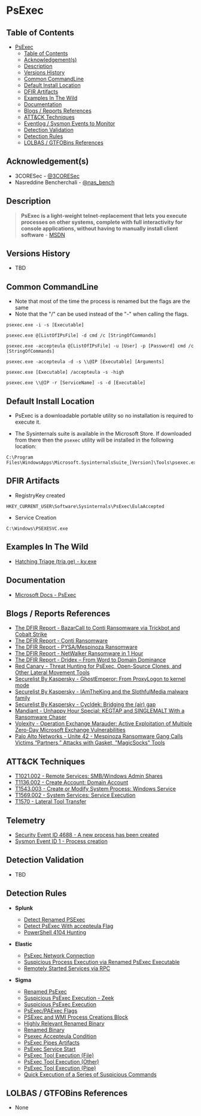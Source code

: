 # PsExec

## Table of Contents

- [PsExec](#psexec)
  - [Table of Contents](#table-of-contents)
  - [Acknowledgement(s)](#acknowledgements)
  - [Description](#description)
  - [Versions History](#versions-history)
  - [Common CommandLine](#common-commandline)
  - [Default Install Location](#default-install-location)
  - [DFIR Artifacts](#dfir-artifacts)
  - [Examples In The Wild](#examples-in-the-wild)
  - [Documentation](#documentation)
  - [Blogs / Reports References](#blogs--reports-references)
  - [ATT&CK Techniques](#attck-techniques)
  - [Eventlog / Sysmon Events to Monitor](#eventlog--sysmon-events-to-monitor)
  - [Detection Validation](#detection-validation)
  - [Detection Rules](#detection-rules)
  - [LOLBAS / GTFOBins References](#lolbas--gtfobins-references)

## Acknowledgement(s)

- 3CORESec - [@3CORESec](https://twitter.com/3CORESec)
- Nasreddine Bencherchali - [@nas_bench](https://twitter.com/nas_bench)

## Description

> **PsExec is a light-weight telnet-replacement that lets you execute processes on other systems, complete with full interactivity for console applications, without having to manually install client software** - [MSDN](https://docs.microsoft.com/en-us/sysinternals/downloads/psexec)

## Versions History

- TBD

## Common CommandLine

- Note that most of the time the process is renamed but the flags are the same
- Note that the "/" can be used instead of the "-" when calling the flags.

```batch
psexec.exe -i -s [Executable]

psexec.exe @[ListOfIPsFile] -d cmd /c [StringOfCommands]

psexec.exe -accepteula @[ListOfIPsFile] -u [User] -p [Password] cmd /c [StringOfCommands]

psexec.exe -accepteula -d -s \\@IP [Executable] [Arguments] 

psexec.exe [Executable] /accepteula -s -high

psexec.exe \\@IP -r [ServiceName] -s -d [Executable]
```

## Default Install Location

- PsExec is a downloadable portable utility so no installation is required to execute it.

- The Sysinternals suite is available in the Microsoft Store. If downloaded from there then the `psexec` utility will be installed in the following location:

```batch
C:\Program Files\WindowsApps\Microsoft.SysinternalsSuite_[Version]\Tools\psexec.exe
```

## DFIR Artifacts

- RegistryKey created

```batch
HKEY_CURRENT_USER\Software\Sysinternals\PsExec\EulaAccepted
```

- Service Creation

```batch
C:\Windows\PSEXESVC.exe
```

## Examples In The Wild

- [Hatching Triage (tria.ge) - ky.exe](https://tria.ge/201002-avbjhbd3we/behavioral2#report)

## Documentation

- [Microsoft Docs - PsExec](https://docs.microsoft.com/en-us/sysinternals/downloads/psexec)

## Blogs / Reports References

- [The DFIR Report - BazarCall to Conti Ransomware via Trickbot and Cobalt Strike](https://thedfirreport.com/2021/08/01/bazarcall-to-conti-ransomware-via-trickbot-and-cobalt-strike/)
- [The DFIR Report - Conti Ransomware](https://thedfirreport.com/2021/05/12/conti-ransomware/)
- [The DFIR Report - PYSA/Mespinoza Ransomware](https://thedfirreport.com/2020/11/23/pysa-mespinoza-ransomware/)
- [The DFIR Report - NetWalker Ransomware in 1 Hour](https://thedfirreport.com/2020/08/31/netwalker-ransomware-in-1-hour/)
- [The DFIR Report - Dridex – From Word to Domain Dominance](https://thedfirreport.com/2020/08/03/dridex-from-word-to-domain-dominance/)
- [Red Canary - Threat Hunting for PsExec, Open-Source Clones, and Other Lateral Movement Tools](https://redcanary.com/blog/threat-hunting-psexec-lateral-movement/)
- [Securelist By Kaspersky - GhostEmperor: From ProxyLogon to kernel mode](https://securelist.com/ghostemperor-from-proxylogon-to-kernel-mode/104407/)
- [Securelist By Kaspersky - IAmTheKing and the SlothfulMedia malware family](https://securelist.com/iamtheking-and-the-slothfulmedia-malware-family/99000/)
- [Securelist By Kaspersky - Cycldek: Bridging the (air) gap](https://securelist.com/cycldek-bridging-the-air-gap/97157/)
- [Mandiant - Unhappy Hour Special: KEGTAP and SINGLEMALT With a Ransomware Chaser](https://www.mandiant.com/resources/kegtap-and-singlemalt-with-a-ransomware-chaser)
- [Volexity - Operation Exchange Marauder: Active Exploitation of Multiple Zero-Day Microsoft Exchange Vulnerabilities](https://www.volexity.com/blog/2021/03/02/active-exploitation-of-microsoft-exchange-zero-day-vulnerabilities/)
- [Palo Alto Networks - Unite 42 - Mespinoza Ransomware Gang Calls Victims “Partners,” Attacks with Gasket, "MagicSocks" Tools](https://unit42.paloaltonetworks.com/gasket-and-magicsocks-tools-install-mespinoza-ransomware/)

## ATT&CK Techniques

- [T1021.002 - Remote Services: SMB/Windows Admin Shares](https://attack.mitre.org/techniques/T1021/002)
- [T1136.002 - Create Account: Domain Account](https://attack.mitre.org/techniques/T1136/002)
- [T1543.003 - Create or Modify System Process: Windows Service](https://attack.mitre.org/techniques/T1543/003)
- [T1569.002 - System Services: Service Execution](https://attack.mitre.org/techniques/T1021/002)
- [T1570 - Lateral Tool Transfer](https://attack.mitre.org/techniques/T1570)

## Telemetry

- [Security Event ID 4688 - A new process has been created](https://www.ultimatewindowssecurity.com/securitylog/encyclopedia/event.aspx?eventID=4688)
- [Sysmon Event ID 1 - Process creation](https://www.ultimatewindowssecurity.com/securitylog/encyclopedia/event.aspx?eventid=90001)

## Detection Validation

- TBD

## Detection Rules

- **Splunk**
  - [Detect Renamed PSExec](https://research.splunk.com/endpoint/detect_renamed_psexec/)
  - [Detect PsExec With accepteula Flag](https://research.splunk.com/endpoint/detect_psexec_with_accepteula_flag/)
  - [PowerShell 4104 Hunting](https://research.splunk.com/endpoint/powershell_4104_hunting/)

- **Elastic**
  - [PsExec Network Connection](https://github.com/elastic/detection-rules/blob/main/rules/windows/execution_psexec_lateral_movement_command.toml)
  - [Suspicious Process Execution via Renamed PsExec Executable](https://github.com/elastic/detection-rules/blob/main/rules/windows/execution_suspicious_psexesvc.toml)
  - [Remotely Started Services via RPC](https://github.com/elastic/detection-rules/blob/main/rules/windows/lateral_movement_remote_services.toml)

- **Sigma**
  - [Renamed PsExec](https://github.com/SigmaHQ/sigma/blob/master/rules/windows/process_creation/win_renamed_psexec.yml)
  - [Suspicious PsExec Execution - Zeek](https://github.com/SigmaHQ/sigma/blob/master/rules/network/zeek/zeek_smb_converted_win_susp_psexec.yml)
  - [Suspicious PsExec Execution](https://github.com/SigmaHQ/sigma/blob/master/rules/windows/builtin/win_susp_psexec.yml)
  - [PsExec/PAExec Flags](https://github.com/SigmaHQ/sigma/blob/master/rules/windows/process_creation/win_susp_psexex_paexec_flags.yml)
  - [PSExec and WMI Process Creations Block](https://github.com/SigmaHQ/sigma/blob/master/rules/windows/other/win_defender_psexec_wmi_asr.yml)
  - [Highly Relevant Renamed Binary](https://github.com/SigmaHQ/sigma/blob/master/rules/windows/process_creation/win_renamed_binary_highly_relevant.yml)
  - [Renamed Binary](https://github.com/SigmaHQ/sigma/blob/master/rules/windows/process_creation/win_renamed_binary.yml)
  - [Psexec Accepteula Condition](https://github.com/SigmaHQ/sigma/blob/master/rules/windows/process_creation/win_susp_psexec_eula.yml)
  - [PsExec Pipes Artifacts](https://github.com/SigmaHQ/sigma/blob/master/rules/windows/pipe_created/sysmon_psexec_pipes_artifacts.yml)
  - [PsExec Service Start](https://github.com/SigmaHQ/sigma/blob/master/rules/windows/process_creation/win_psexesvc_start.yml)
  - [PsExec Tool Execution (File)](https://github.com/SigmaHQ/sigma/blob/master/rules/windows/file_event/file_event_tool_psexec.yml)
  - [PsExec Tool Execution (Other)](https://github.com/SigmaHQ/sigma/blob/master/rules/windows/process_creation/process_creation_tool_psexec.yml)
  - [PsExec Tool Execution (Pipe)](https://github.com/SigmaHQ/sigma/blob/master/rules/windows/pipe_created/pipe_created_tool_psexec.yml)
  - [Quick Execution of a Series of Suspicious Commands](https://github.com/SigmaHQ/sigma/blob/master/rules/windows/process_creation/win_multiple_suspicious_cli.yml)

## LOLBAS / GTFOBins References

- None
